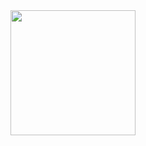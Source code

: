 <div id="header" align="center">
  <img src="https://media.giphy.com/media/v1.Y2lkPTc5MGI3NjExZDI2NTNmZWMzYmExMWIwZDM3MDk4MWE5MWI4MTBiYzY3NGE4ZDhjNyZjdD1n/hpXdHPfFI5wTABdDx9/giphy.gif" width="200"/>
</div>
